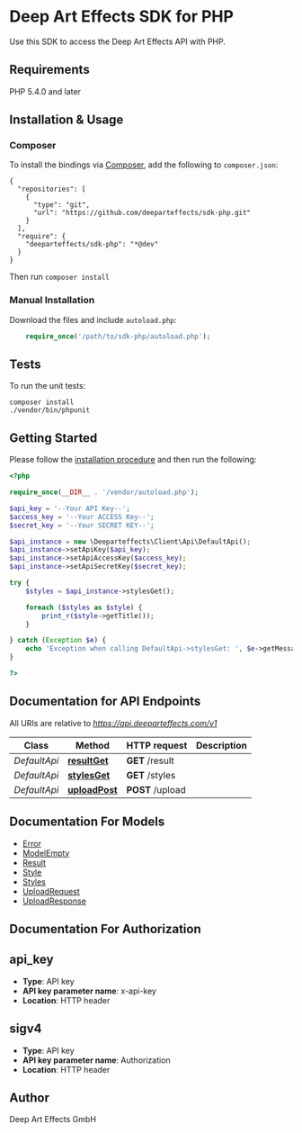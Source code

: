 # Deep Art Effects SDK for PHP
Use this SDK to access the Deep Art Effects API with PHP.

## Requirements

PHP 5.4.0 and later

## Installation & Usage
### Composer

To install the bindings via [Composer](http://getcomposer.org/), add the following to `composer.json`:

```
{
  "repositories": [
    {
      "type": "git",
      "url": "https://github.com/deeparteffects/sdk-php.git"
    }
  ],
  "require": {
    "deeparteffects/sdk-php": "*@dev"
  }
}
```

Then run `composer install`

### Manual Installation

Download the files and include `autoload.php`:

```php
    require_once('/path/to/sdk-php/autoload.php');
```

## Tests

To run the unit tests:

```
composer install
./vendor/bin/phpunit
```

## Getting Started

Please follow the [installation procedure](#installation--usage) and then run the following:

```php
<?php

require_once(__DIR__ . '/vendor/autoload.php');

$api_key = '--Your API Key--';
$access_key = '--Your ACCESS Key--';
$secret_key = '--Your SECRET KEY--';

$api_instance = new \Deeparteffects\Client\Api\DefaultApi();
$api_instance->setApiKey($api_key);
$api_instance->setApiAccessKey($access_key);
$api_instance->setApiSecretKey($secret_key);

try {
    $styles = $api_instance->stylesGet();

    foreach ($styles as $style) {
        print_r($style->getTitle());
    }

} catch (Exception $e) {
    echo 'Exception when calling DefaultApi->stylesGet: ', $e->getMessage(), PHP_EOL;
}

?>
```

## Documentation for API Endpoints

All URIs are relative to *https://api.deeparteffects.com/v1*

Class | Method | HTTP request | Description
------------ | ------------- | ------------- | -------------
*DefaultApi* | [**resultGet**](docs/Api/DefaultApi.md#resultget) | **GET** /result | 
*DefaultApi* | [**stylesGet**](docs/Api/DefaultApi.md#stylesget) | **GET** /styles | 
*DefaultApi* | [**uploadPost**](docs/Api/DefaultApi.md#uploadpost) | **POST** /upload | 


## Documentation For Models

 - [Error](docs/Model/Error.md)
 - [ModelEmpty](docs/Model/ModelEmpty.md)
 - [Result](docs/Model/Result.md)
 - [Style](docs/Model/Style.md)
 - [Styles](docs/Model/Styles.md)
 - [UploadRequest](docs/Model/UploadRequest.md)
 - [UploadResponse](docs/Model/UploadResponse.md)


## Documentation For Authorization


## api_key

- **Type**: API key
- **API key parameter name**: x-api-key
- **Location**: HTTP header

## sigv4

- **Type**: API key
- **API key parameter name**: Authorization
- **Location**: HTTP header


## Author
Deep Art Effects GmbH



